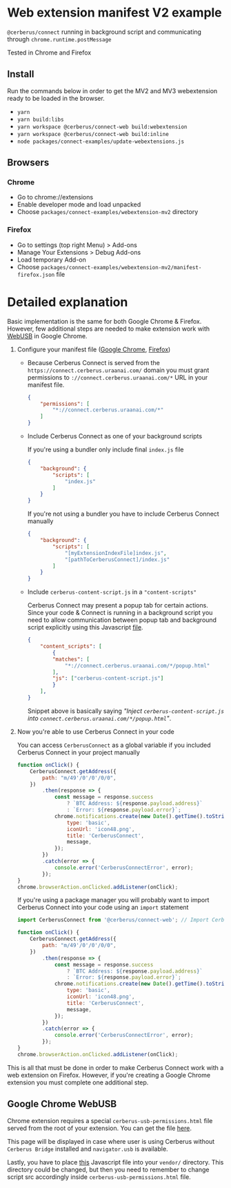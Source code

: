 # Web extension manifest V2 example

`@cerberus/connect` running in background script and communicating through `chrome.runtime.postMessage`

Tested in Chrome and Firefox

## Install

Run the commands below in order to get the MV2 and MV3 webextension ready to be loaded in the browser.

-   `yarn`
-   `yarn build:libs`
-   `yarn workspace @cerberus/connect-web build:webextension`
-   `yarn workspace @cerberus/connect-web build:inline`
-   `node packages/connect-examples/update-webextensions.js`

## Browsers

### Chrome

-   Go to chrome://extensions
-   Enable developer mode and load unpacked
-   Choose `packages/connect-examples/webextension-mv2` directory

### Firefox

-   Go to settings (top right Menu) > Add-ons
-   Manage Your Extensions > Debug Add-ons
-   Load temporary Add-on
-   Choose `packages/connect-examples/webextension-mv2/manifest-firefox.json` file

# Detailed explanation

Basic implementation is the same for both Google Chrome & Firefox. However, few additional steps are needed to make extension work with [WebUSB](https://wicg.github.io/webusb/) in Google Chrome.

1. Configure your manifest file ([Google Chrome](https://github.com/Cerberus-Wallet/cerberus-suite/blob/develop/packages/connect-examples/webextension/manifest.json), [Firefox](https://github.com/Cerberus-Wallet/cerberus-suite/blob/develop/packages/connect-examples/webextension/manifest-firefox.json))

    - Because Cerberus Connect is served from the `https://connect.cerberus.uraanai.com/` domain you must grant permissions to `://connect.cerberus.uraanai.com/*` URL in your manifest file.

        ```JSON
        {
            "permissions": [
                "*://connect.cerberus.uraanai.com/*"
            ]
        }
        ```

    - Include Cerberus Connect as one of your background scripts

        If you're using a bundler only include final `index.js` file

        ```JSON
        {
            "background": {
                "scripts": [
                    "index.js"
                ]
            }
        }
        ```

        If you're not using a bundler you have to include Cerberus Connect manually

        ```JSON
        {
            "background": {
                "scripts": [
                    "[myExtensionIndexFile]index.js",
                    "[pathToCerberusConnect]/index.js"
                ]
            }
        }
        ```

    - Include `cerberus-content-script.js` in a `"content-scripts"`

        Cerberus Connect may present a popup tab for certain actions. Since your code & Connect is running in a background script you need to allow communication between popup tab and background script explicitly using this Javascript [file](https://github.com/Cerberus-Wallet/cerberus-suite/blob/develop/packages/connect-web/src/webextension/cerberus-content-script.js).

        ```JSON
        {
            "content_scripts": [
                {
                "matches": [
                    "*://connect.cerberus.uraanai.com/*/popup.html"
                ],
                "js": ["cerberus-content-script.js"]
                }
            ],
        }
        ```

        Snippet above is basically saying _"Inject `cerberus-content-script.js` into `connect.cerberus.uraanai.com/*/popup.html`"_.

2. Now you're able to use Cerberus Connect in your code

    You can access `CerberusConnect` as a global variable if you included Cerberus Connect in your project manually

    ```javascript
    function onClick() {
        CerberusConnect.getAddress({
            path: "m/49'/0'/0'/0/0",
        })
            .then(response => {
                const message = response.success
                    ? `BTC Address: ${response.payload.address}`
                    : `Error: ${response.payload.error}`;
                chrome.notifications.create(new Date().getTime().toString(), {
                    type: 'basic',
                    iconUrl: 'icon48.png',
                    title: 'CerberusConnect',
                    message,
                });
            })
            .catch(error => {
                console.error('CerberusConnectError', error);
            });
    }
    chrome.browserAction.onClicked.addListener(onClick);
    ```

    If you're using a package manager you will probably want to import Cerberus Connect into your code using an `import` statement

    ```javascript
    import CerberusConnect from '@cerberus/connect-web'; // Import Cerberus Connect

    function onClick() {
        CerberusConnect.getAddress({
            path: "m/49'/0'/0'/0/0",
        })
            .then(response => {
                const message = response.success
                    ? `BTC Address: ${response.payload.address}`
                    : `Error: ${response.payload.error}`;
                chrome.notifications.create(new Date().getTime().toString(), {
                    type: 'basic',
                    iconUrl: 'icon48.png',
                    title: 'CerberusConnect',
                    message,
                });
            })
            .catch(error => {
                console.error('CerberusConnectError', error);
            });
    }
    chrome.browserAction.onClicked.addListener(onClick);
    ```

This is all that must be done in order to make Cerberus Connect work with a web extension on Firefox.
However, if you're creating a Google Chrome extension you must complete one additional step.

## Google Chrome WebUSB

Chrome extension requires a special `cerberus-usb-permissions.html` file served from the root of your extension. You can get the file [here](https://github.com/Cerberus-Wallet/cerberus-suite/blob/develop/packages/connect-web/src/webextension/cerberus-usb-permissions.html).

This page will be displayed in case where user is using Cerberus without `Cerberus Bridge` installed and `navigator.usb` is available.

Lastly, you have to place [this](https://github.com/Cerberus-Wallet/cerberus-suite/blob/develop/packages/connect-web/src/webextension/cerberus-usb-permissions.js) Javascript file into your `vendor/` directory. This directory could be changed, but then you need to remember to change script src accordingly inside `cerberus-usb-permissions.html` file.
